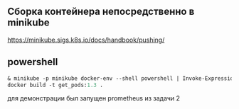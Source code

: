 ## Сборка контейнера непосредственно в minikube  
https://minikube.sigs.k8s.io/docs/handbook/pushing/  
## powershell  
```ps
& minikube -p minikube docker-env --shell powershell | Invoke-Expression  
docker build -t get_pods:1.3 .
```
для демонстрации был запущен prometheus из задачи 2